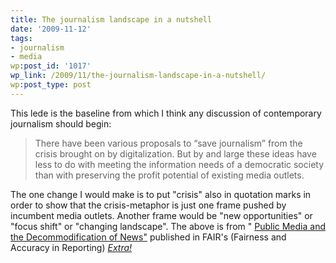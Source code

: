 ```yaml
---
title: The journalism landscape in a nutshell
date: '2009-11-12'
tags:
- journalism
- media
wp:post_id: '1017'
wp_link: /2009/11/the-journalism-landscape-in-a-nutshell/
wp:post_type: post
---
```


This lede is the baseline from which I think any discussion of contemporary journalism should begin:

> There have been various proposals to “save journalism” from the crisis brought on by digitalization. But by and large these ideas have less to do with meeting the information needs of a democratic society than with preserving the profit potential of existing media outlets.

The one change I would make is to put "crisis" also in quotation marks in order to show that the crisis-metaphor is just one frame pushed by incumbent media outlets. Another frame would be "new opportunities" or "focus shift" or "changing landscape". The above is from " [Public Media and the Decommodification of News"](http://www.fair.org/index.php?page=3937) published in FAIR's (Fairness and Accuracy in Reporting) [_Extra!_](http://www.fair.org/index.php?page=21&extra_issue_id=245)
